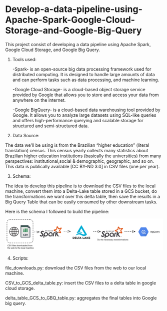 # Develop-a-data-pipeline-using-Apache-Spark-Google-Cloud-Storage-and-Google-Big-Query

This project consist of developing a data pipeline using Apache Spark, Google Cloud Storage, and Google Big Query.

1) Tools used:

	-Spark- is an open-source big data processing framework used for distributed computing. 
			It is designed to handle large amounts of data and can perform tasks such as data processing,
			and machine learning.
			
	-Google Cloud Storage-  is a cloud-based object storage service provided by Google that allows you to store 
							and access your data from anywhere on the internet.
							
	-Google BigQuery- is a cloud-based data warehousing tool provided by Google. 
					  It allows you to analyze large datasets using SQL-like queries and offers high-performance 
					  querying and scalable storage for structured and semi-structured data.

2) Data Source:

The data we'll be using is from the Brazilian “higher education” (literal translation) census. 
This census yearly collects many statistics about Brazilian higher education institutions
(basically the universities) from many perspectives: institutional,social & demographic, geographic, and so on.
This data is publically available [CC BY-ND 3.0] in CSV files (one per year).

3) Schema:

The idea to develop this pipeline is to download the CSV files to the local machine, 
convert them into a Delta-Lake table stored in a GCS bucket, 
do the transformations we want over this delta table, then save the results in a Big Query Table 
that can be easily consumed by other downstream tasks.

Here is the schema I followed to build the pipeline:

![alt text](https://github.com/haytam1999/Develop-a-data-pipeline-using-Apache-Spark-Google-Cloud-Storage-and-Google-Big-Query/blob/master/Schema.png?raw=true)

4) Scripts:

file_downloads.py: download the CSV files from the web to our local machine.

CSV_to_GCS_delta_table.py: insert the CSV files to a delta table in google cloud storage.

delta_table_GCS_to_GBQ_table.py: aggregates the final tables into Google big query.

	
